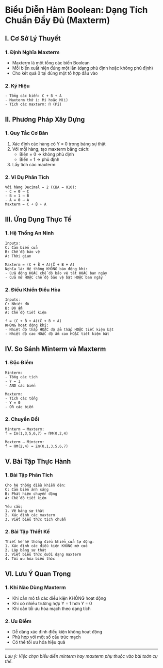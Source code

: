 # Biểu Diễn Hàm Boolean: Dạng Tích Chuẩn Đầy Đủ (Maxterm)

## I. Cơ Sở Lý Thuyết

### 1. Định Nghĩa Maxterm
- Maxterm là một tổng các biến Boolean
- Mỗi biến xuất hiện đúng một lần (dạng phủ định hoặc không phủ định)
- Cho kết quả 0 tại đúng một tổ hợp đầu vào

### 2. Ký Hiệu
```
- Tổng các biến: C + B + A
- Maxterm thứ i: Mi hoặc M(i)
- Tích các maxterm: Π (Pi)
```

## II. Phương Pháp Xây Dựng

### 1. Quy Tắc Cơ Bản
1. Xác định các hàng có Y = 0 trong bảng sự thật
2. Với mỗi hàng, tạo maxterm bằng cách:
   - Biến = 0 → không phủ định
   - Biến = 1 → phủ định
3. Lấy tích các maxterm

### 2. Ví Dụ Phân Tích
```
Với hàng Decimal = 2 (CBA = 010):
- C = 0 → C
- B = 1 → B̄
- A = 0 → A
Maxterm = C + B̄ + A
```

## III. Ứng Dụng Thực Tế

### 1. Hệ Thống An Ninh
```
Inputs:
C: Cảm biến cửa
B: Chế độ bảo vệ
A: Thời gian

Maxterm = (C + B̄ + A)(C̄ + B + A)
Nghĩa là: Hệ thống KHÔNG báo động khi:
- Cửa đóng HOẶC chế độ bảo vệ tắt HOẶC ban ngày
- Cửa mở HOẶC chế độ bảo vệ bật HOẶC ban ngày
```

### 2. Điều Khiển Điều Hòa
```
Inputs:
C: Nhiệt độ
B: Độ ẩm
A: Chế độ tiết kiệm

f = (C + B̄ + A)(C̄ + B + A)
KHÔNG hoạt động khi:
- Nhiệt độ thấp HOẶC độ ẩm thấp HOẶC tiết kiệm bật
- Nhiệt độ cao HOẶC độ ẩm cao HOẶC tiết kiệm bật
```

## IV. So Sánh Minterm và Maxterm

### 1. Đặc Điểm
```
Minterm:
- Tổng các tích
- Y = 1
- AND các biến

Maxterm:
- Tích các tổng
- Y = 0
- OR các biến
```

### 2. Chuyển Đổi
```
Minterm → Maxterm:
f = Σm(1,3,5,6,7) = ΠM(0,2,4)

Maxterm → Minterm:
f = ΠM(2,4) = Σm(0,1,3,5,6,7)
```

## V. Bài Tập Thực Hành

### 1. Bài Tập Phân Tích
```
Cho hệ thống điều khiển đèn:
C: Cảm biến ánh sáng
B: Phát hiện chuyển động
A: Chế độ tiết kiệm

Yêu cầu:
1. Vẽ bảng sự thật
2. Xác định các maxterm
3. Viết biểu thức tích chuẩn
```

### 2. Bài Tập Thiết Kế
```
Thiết kế hệ thống điều khiển cửa tự động:
1. Xác định các điều kiện KHÔNG mở cửa
2. Lập bảng sự thật
3. Viết biểu thức dưới dạng maxterm
4. Tối ưu hóa biểu thức
```

## VI. Lưu Ý Quan Trọng

### 1. Khi Nào Dùng Maxterm
- Khi cần mô tả các điều kiện KHÔNG hoạt động
- Khi có nhiều trường hợp Y = 1 hơn Y = 0
- Khi cần tối ưu hóa mạch theo dạng tích

### 2. Ưu Điểm
- Dễ dàng xác định điều kiện không hoạt động
- Phù hợp với một số cấu trúc mạch
- Có thể tối ưu hóa hiệu quả

---
*Lưu ý: Việc chọn biểu diễn minterm hay maxterm phụ thuộc vào bài toán cụ thể.*